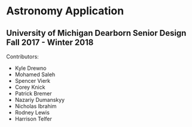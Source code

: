 # Astronomy Application
## University of Michigan Dearborn Senior Design Fall 2017 - Winter 2018

Contributors:
* Kyle Drewno
* Mohamed Saleh
* Spencer Vierk
* Corey Knick
* Patrick Bremer
* Nazariy Dumanskyy
* Nicholas Ibrahim
* Rodney Lewis
* Harrison Telfer
